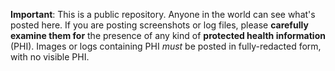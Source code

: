 
**Important**: This is a public repository. Anyone in the world can
see what's posted here. If you are posting screenshots or log files,
please **carefully examine them for** the presence of any kind of
**protected health information** (PHI). Images or logs containing
PHI _must_ be posted in fully-redacted form, with no visible PHI.

